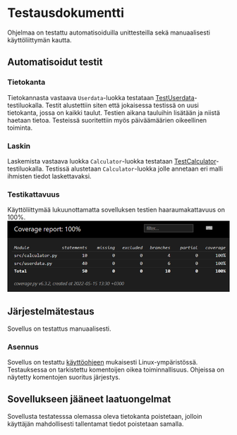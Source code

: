 # Testausdokumentti

Ohjelmaa on testattu automatisoiduilla unittesteilla sekä manuaalisesti käyttöliittymän kautta.

## Automatisoidut testit

### Tietokanta
Tietokannasta vastaava `Userdata`-luokka testataan [TestUserdata](https://github.com/Owlaboy/ot-harjoitustyo/blob/bac2dc972c628ce7e79f896c03db989e1c7657f7/calorie_counter/src/tests/userdata_test.py)-testiluokalla. Testit alustettiin siten että jokaisessa testissä on uusi tietokanta, jossa on kaikki taulut. Testien aikana tauluihin lisätään ja niistä haetaan tietoa. Testeissä suoritettiin myös päiväämäärien oikeellinen toiminta.

### Laskin
Laskemista vastaava luokka `Calculator`-luokka testataan [TestCalculator](https://github.com/Owlaboy/ot-harjoitustyo/blob/bac2dc972c628ce7e79f896c03db989e1c7657f7/calorie_counter/src/tests/calculator_test.py)-testiluokalla. Testissä alustetaan `Calculator`-luokka jolle annetaan eri malli ihmisten tiedot laskettavaksi.

### Testikattavuus
Käyttöliittymää lukuunottamatta sovelluksen testien haaraumakattavuus on 100%.
![](./kuvat/coveragereport.png)

## Järjestelmätestaus
Sovellus on testattus manuaalisesti.

### Asennus

Sovellus on testattu [käyttöohjeen](./kayttoohje.md) mukaisesti Linux-ympäristössä. Testauksessa on tarkistettu komentoijen oikea toiminnallisuus. Ohjeissa on näytetty komentojen suoritus järjestys.

## Sovellukseen jääneet laatuongelmat

Sovellusta testatesssa olemassa oleva tietokanta poistetaan, jolloin käyttäjän mahdollisesti tallentamat tiedot poistetaan samalla. 
